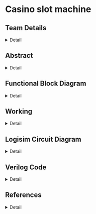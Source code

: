 # Casino slot machine

<!-- First Section -->
## Team Details
<details>
  <summary>Detail</summary>

  > Semester: 3rd Sem B. Tech. CSE

  > Section: S2

  > Team ID: 19

  > Member-1: Rudransh Kumar Ankodia, 231CS249, rudransh.231CS249@nitk.edu.in

  > member-2: Mohnish Hemanth Kumar, 231CS235, mhk.231CS235@nitk.edu.in

  > Member-3: Aman Kumar Singh, 231CS206, amankumarsingh.231cs206@nitk.edu.in
</details>

<!-- Second Section -->
## Abstract
<details>
  <summary>Detail</summary>
       <p>1. Motivation: The reason we chose the casino slot machine project is because it allows us
       to apply our knowledge of digital electronics to a fun and popular concept. We can turn our
       theoretical knowledge into an interactive game by using flip-flops and logic gates in a real-world
       system like a slot machine. Figuring out how to simulate randomness and design the reward
       system within the limitations of the hardware is a challenging task.</p>
       <p>2. Problem Statement: This project aims to design and build a functional casino slot machine
       using only flip-flops, logic gates, and other essential digital components. The machine should
       replicate the critical aspects of a real slot machine, including random outcomes, user interac
        tion, and reward calculations. We aim to implement the slot machine’s control system and
        output display entirely through hardware without relying on software or microcontrollers.</p>
       <p>3. Features:
       <p>(a) Pseudo Random Number Generator using D-flipflops.</p>
       <p>(b) Player Engagement Mechanism using Counters and Registers.</p>
       <p>(c) Reward Distribution Logic.</p>
       <p>(d) Spin Duration Control using logic gates.</p></p>
</details>

## Functional Block Diagram
<details>
  <summary>Detail</summary>
  
  <img src = "Snapshots/slot_machine2.png">

</details>

<!-- Third Section -->
## Working
<details>
  <summary>Detail</summary>
  <h1> How does it work?</h1>
  Our Casino Slot Machine has 3 Seven Segment display's which display the Slot numbers. We use BCD to 7 segment display decoder to display the numbers.The numbers on the display are generated by LFSR(Linear Feedback Shift Registers) which generate Pseudo Random Numbers. Each of the the Random Number Generator is connected to clocks of different frequencies which help in preserving the randomness of the displayed numbers.To make sure the player Engages with the machine we have made sure that the player wins atleast ones in every 16 trials using a 4 bit counter. The machine also generates Binary Sequences based on the players input. If the player pay's 500rs it generates a sequence 1001 which repeats untill the user stops paying that amount. Whenever the user gets 1 in the sequence 7 7 7 is forced to be  displayed in the Random Number Generator. Similary we have a sequence 01001 if the user pays 5000rs.We start the Machine by clicking on the START button. The Machine has a RESET button which resets the counter.The machine has a PUSH button which is the main button to start each trial.The numbers keep on changing untill we hold the start button and stops when we release it.
  <h1>How does the game work?</h1>
  The Slot Machine has a minimum price of 50rs to play each trial. We start by toggling the START  button and then holding the PLAY button and releasing it after a while. If you manage to get the same number on all the three displays you will win 250rs. If you want to increase your chances of winning then you can increase the pay to either 500rs of 5000rs or both(5500rs) by turning the respective button On. If you press any of these buttons and manage to win then you will recieve either 1000rs , 10000rs or 11000rs based on your input. To end the game and collect your money click on the RESET button.

<h1>Flowchart</h1>
<img src="Snapshots/slot_machine_flowchart (1).png">
  
<h1>Functional Table</h1>

|START|PLAY|Pay 500|Pay 5000|Display 1|Display 2|Display 3|
|--|----|----|----|-------|-------|-------|
|0|	0	| 0|	 0|	  0|	     0|	     0
|1|	0	|0|	0|	0|	0|	0|
|0|	1|	0|	0|	X|	X|	X|
|0|	0|	0|	0|	2|	3|	5|
|0|	1|	0|	0|	X|	X|	X|
|0|	0|	0|	0|	3|	4|	2|
|0	|1	|1	|0	|X|	X|	X|
|0	|0	|1	|0	|7|	7|	7|
|0|	1|	1|	0|	X|	X|	X|
|0|	0|	1|	0|	3|	5|	2|
|0	|1	|1	|0	|X	|X	|X|
|0	|0	|1	|0	|4	|2	|6|
|0|	1|	1|	0|	X|	X|	X|
|0|	0|	1|	0|	7|	7|	7|
|0	|1	|0	|1	|X	|X	|X|
|0	|0	|0	|1	|4	|2	|3|
|0|	1|	0|	1|	X|	X|	X|
|0|	0|	0|	1|	7|	7|	7|
|0|	1|	0|	1|	X|	X|	X|
|0|	0|	0|	1|	2|	6|	2|
|0|	1|	0|	0|	X|	X|	X|
|0|	0|	0|	0|	5|	2|	4|
</details>

<!-- Fourth Section -->
## Logisim Circuit Diagram
<details>
  <summary>Detail</summary>

  <img src="Snapshots/Logisim-snapshot.png">
  <img src ="Snapshots/DECODER.png">
  <img src ="Snapshots/BINARY-SEQUENCE-GENERATOR-2.png">
  <img src ="Snapshots/BINARY-SEQUENCE-GENERATOR.png">
  <img src ="Snapshots/RANDOM-NUMBER-GENERATOR.png">
</details>

<!-- Fifth Section -->
## Verilog Code
<details>
  <summary>Detail</summary>

    //CASINO SLOT MACHINE
    // S2-T19
    //Rudransh Kumar Ankodia, 231CS249
    //Mohnish Hemanth Kumar, 231CS235
    //Aman Kumar Singh, 231CS206
    module LFSR_3bit (input clk,input reset,input enable,input [2:0] seed,output reg [2:0] random_num);           //LFSR to generate Pseudo Random Numbers
        reg [2:0] lfsr;
        always @(posedge clk or posedge reset) begin
            if (reset) begin
                lfsr <= seed; 
            end else if (enable) begin
                lfsr <= {lfsr[1:0], lfsr[2] ^ lfsr[0]};
            end
        end
        always @(*) begin
            random_num = lfsr;
        end
    endmodule
    
    
    
    module rng_system (input clk,input reset,input button_press,output reg [2:0] rng1,output reg [2:0] rng2,output reg [2:0] rng3); 
        wire clk_enable = button_press;
        wire [2:0] seed1 = 3'b101;      //setting intitial values
        wire [2:0] seed2 = 3'b110;
        wire [2:0] seed3 = 3'b111;
        reg [3:0] trial_count;
        wire [2:0] rng1_wire;
        wire [2:0] rng2_wire;
        wire [2:0] rng3_wire;
        LFSR_3bit rng_inst1 (.clk(clk),.reset(reset),.enable(clk_enable),.seed(seed1),.random_num(rng1_wire));
        LFSR_3bit rng_inst2 (.clk(clk),.reset(reset),.enable(clk_enable),.seed(seed2),.random_num(rng2_wire));
        LFSR_3bit rng_inst3 (.clk(clk),.reset(reset),.enable(clk_enable),.seed(seed3),.random_num(rng3_wire));
        always @(posedge clk or posedge reset) begin
            if (reset) begin
                trial_count <= 4'd0;      // reset condition
                rng1 <= 3'd0;
                rng2 <= 3'd0;
                rng3 <= 3'd0;
            end
            else if (clk_enable) begin
                if (trial_count == 4'd15 ) begin   // win condition
                    rng1 <= 3'd7;
                    rng2 <= 3'd7;
                    rng3 <= 3'd7;
                    trial_count <= 4'd0; 
                end else begin
                    rng1 <= rng1_wire;
                    rng2 <= rng2_wire;
                    rng3 <= rng3_wire;
                    trial_count <= trial_count + 4'd1;
                end
            end
        end
    
    endmodule








---
### Test bench File


    //CASINO SLOT MACHINE
    //S2-T19
    //Rudransh Kumar Ankodia, 231CS249
    //Mohnish Hemanth Kumar, 231CS235
    //Aman Kumar Singh, 231CS206

    `timescale 1ns / 1ps
    
    `include "S2-T19.v"

    module tb_rng_system;      //RNG MODULE
    reg clk;
    reg reset;
    reg button_press;
    wire [2:0] rng1_wire_normal;        
    wire [2:0] rng2_wire_normal;
    wire [2:0] rng3_wire_normal;

    reg [0:24] trial_money;  
    reg [0:24] trial_money2;
    reg [2:0] temp_rng1_normal;
    reg [2:0] temp_rng2_normal;
    reg [2:0] temp_rng3_normal;
    integer i;
    
    rng_system normal_system (           
        .clk(clk),
        .reset(reset),
        .button_press(button_press),
        .rng1(rng1_wire_normal),
        .rng2(rng2_wire_normal),
        .rng3(rng3_wire_normal)
    );

    always #5 clk = ~clk;    //Setting the clock 

    initial begin
        clk = 0;
        reset = 0;
        button_press = 0;
        reset = 1;
        #10;
        reset = 0;
        i = 0;
        $display("\t Trial\t  Behavioral Level\tMoney");
        $display("\t     Display1 Display2 Display3");
        
        for (integer trial = 1; trial <= 24; trial = trial + 1) begin
            button_press = 1;
            #500;
            if (trial == 6 || trial == 9 || trial == 13 || trial == 15 ||                                 
                trial == 18 || trial == 19 || trial == 22 || trial == 23) begin            //Condition to display 7 7 7
                temp_rng1_normal = 3'b111; 
                temp_rng2_normal = 3'b111;  
                temp_rng3_normal = 3'b111;  
            end else begin
                temp_rng1_normal = rng1_wire_normal;
                temp_rng2_normal = rng2_wire_normal;
                temp_rng3_normal = rng3_wire_normal;

                if (temp_rng1_normal == 3'b111) begin
                    temp_rng1_normal = 3'b101;
                    temp_rng2_normal = 3'b110;
                    temp_rng3_normal = 3'b001;
                end
            end
            if (trial >= 5 && trial <= 13) begin
                trial_money[trial] = 1;
            end
            if (trial >= 15 && trial <= 24) begin
                trial_money2[trial] = 1;
            end
            if (trial_money[trial] == 1) begin
                $display("%d\t%d\t%d\t%d\t5000", trial, temp_rng1_normal, temp_rng2_normal, temp_rng3_normal);
            end 
            else if (trial_money2[trial] == 1) begin
                $display("%d\t%d\t%d\t%d\t500", trial, temp_rng1_normal, temp_rng2_normal, temp_rng3_normal);
            end
            else begin
                $display("%d\t%d\t%d\t%d\t50", trial, temp_rng1_normal, temp_rng2_normal, temp_rng3_normal);
            end
            
            button_press = 0;
            #100; 
        end

        $finish;
    end
    endmodule

  
<h3>Output </h3>
<img src ="Snapshots/verilog ss.jpg">

 </details>

 

## References
<details>
  <summary>Detail</summary>
  
 1. https://www.analog.com/en/resources/design-notes/random-number-generation-using-lfsr
 2. https://electronics.stackexchange.com/questions/229590/logic-gates-creating-a-digital-counter
 3. https://stackoverflow.com/questions/4137927/slot-machine-payout-calculation
   
</details>


